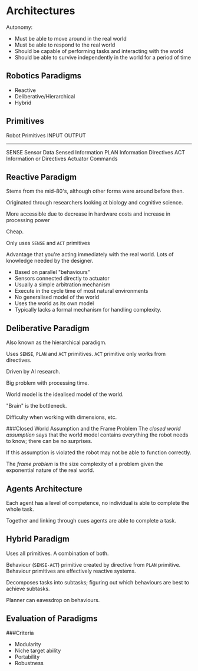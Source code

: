 Architectures
=============

Autonomy:

* Must be able to move around in the real world
* Must be able to respond to the real world
* Should be capable of performing tasks and interacting with the world
* Should be able to survive independently in the world for a period of time


Robotics Paradigms
------------------

* Reactive
* Deliberative/Hierarchical
* Hybrid


Primitives
----------

Robot Primitives  INPUT                     OUTPUT
----------------  ------------------------  ------------------
SENSE             Sensor Data               Sensed Information
PLAN              Information               Directives
ACT               Information or Directives Actuator Commands


Reactive Paradigm
-----------------

Stems from the mid-80's, although other forms were around before then.

Originated through researchers looking at biology and cognitive science.

More accessible due to decrease in hardware costs and increase in processing power

Cheap.

Only uses `SENSE` and `ACT` primitives

Advantage that you're acting immediately with the real world. Lots of knowledge needed by the designer.

* Based on parallel "behaviours"
* Sensors connected directly to actuator
* Usually a simple arbitration mechanism
* Execute in the cycle time of most natural environments
* No generalised model of the world
* Uses the world as its own model
* Typically lacks a formal mechanism for handling complexity.


Deliberative Paradigm
---------------------

Also known as the hierarchical paradigm.

Uses `SENSE`, `PLAN` and `ACT` primitives. `ACT` primitive only works from directives.

Driven by AI research.

Big problem with processing time.

World model is the idealised model of the world.

"Brain" is the bottleneck.

Difficulty when working with dimensions, etc.

###Closed World Assumption and the Frame Problem
The *closed world assumption* says that the world model contains everything the robot needs to know; there can be no surprises.

If this assumption is violated the robot may not be able to function correctly.

The *frame problem* is the size complexity of a problem given the exponential nature of the real world.


Agents Architecture
-------------------

Each agent has a level of competence, no individual is able to complete the whole task.

Together and linking through cues agents are able to complete a task.


Hybrid Paradigm
---------------

Uses all primitives. A combination of both.

Behaviour (`SENSE-ACT`) primitive created by directive from `PLAN` primitive. Behaviour primitives
are effectively reactive systems.

Decomposes tasks into subtasks; figuring out which behaviours are best to achieve subtasks.

Planner can eavesdrop on behaviours.


Evaluation of Paradigms
-----------------------

###Criteria
* Modularity
* Niche target ability
* Portability
* Robustness


